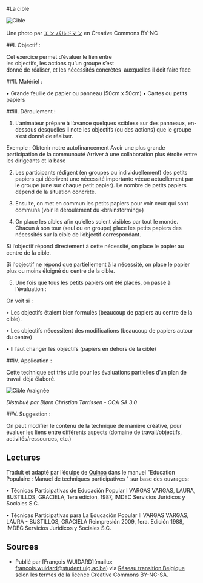 #La cible 

![Cible](http://farm4.staticflickr.com/3543/3433072925_bdd0ef1c65_z.jpg)

Une photo par [エン バルドマン](https://www.flickr.com/photos/enggul/3433072925/in/photostream/) en Creative Commons BY-NC

##I. Objectif :

Cet exercice permet d’évaluer le lien entre  les objectifs, les actions qu’un groupe s’est  donné de réaliser, et les nécessités concrètes  auxquelles il doit faire face

##II. Matériel :

• Grande feuille de papier ou panneau (50cm x 50cm) 
• Cartes ou petits papiers

##III. Déroulement :

1. L’animateur prépare à l’avance quelques «cibles» sur des panneaux, en-dessous desquelles il note les objectifs (ou des actions) que le groupe s’est donné de réaliser.

Exemple : Obtenir notre autofinancement Avoir une plus grande participation de la communauté Arriver à une collaboration plus étroite entre les dirigeants et la base

2. Les participants rédigent (en groupes ou individuellement) des petits papiers qui décrivent une nécessité importante vécue actuellement par le groupe (une sur chaque petit papier). Le nombre de petits papiers dépend de la situation concrète.

3. Ensuite, on met en commun les petits papiers pour voir ceux qui sont communs (voir le déroulement du «brainstorming»)

4. On place les cibles afin qu’elles soient visibles par tout le monde. Chacun à son tour (seul ou en groupe) place les petits papiers des nécessités sur la cible de l’objectif correspondant.

Si l’objectif répond directement à cette nécessité, on place le papier au centre de la cible.

Si l'objectif ne répond que partiellement à la nécessité, on place le papier plus ou moins éloigné du centre de la cible.

5. Une fois que tous les petits papiers ont été placés, on passe à l’évaluation : 

On voit si : 

• Les objectifs étaient bien formulés (beaucoup de papiers au centre de la cible). 

• Les objectifs nécessitent des modifications (beaucoup de papiers autour du centre) 

• Il faut changer les objectifs (papiers en dehors de la cible)

##IV. Application : 

Cette technique est très utile pour les évaluations partielles d’un plan de travail déjà élaboré. 

![Cible Araignée](http://upload.wikimedia.org/wikipedia/commons/thumb/1/1e/Spiral_Orb_Webs.jpg/640px-Spiral_Orb_Webs.jpg)

*Distribué par Bjørn Christian Tørrissen - CCA SA 3.0* 

##V. Suggestion : 

On peut modifier le contenu de la technique de manière créative, pour évaluer les liens entre différents aspects (domaine de travail/objectifs, activités/ressources, etc.)

## Lectures

Traduit et adapté par l’équipe de [Quinoa](http://www.quinoa.be/) dans le manuel "Education Populaire : Manuel de techniques participatives "  sur base des ouvrages:

• Técnicas Participativas de Educación Popular I VARGAS VARGAS, LAURA,  BUSTILLOS, GRACIELA, 1era edicion, 1987, IMDEC Servicios Jurídicos y Sociales S.C. 

• Técnicas Participativas para La Educación Popular II VARGAS VARGAS, LAURA - BUSTILLOS, GRACIELA Reimpresión 2009, 1era. Edición 1988, IMDEC Servicios Jurídicos y Sociales S.C.

## Sources

* Publié par [François WUIDARD](mailto: francois.wuidard@student.ulg.ac.be) via [Réseau transition Belgique]( http://www.reseautransition.be/) selon les termes de la licence Creative Commons BY-NC-SA. 

